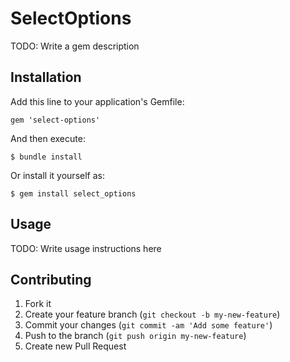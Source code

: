 # SelectOptions

TODO: Write a gem description

## Installation

Add this line to your application's Gemfile:

    gem 'select-options'

And then execute:

    $ bundle install

Or install it yourself as:

    $ gem install select_options

## Usage

TODO: Write usage instructions here

## Contributing

1. Fork it
2. Create your feature branch (`git checkout -b my-new-feature`)
3. Commit your changes (`git commit -am 'Add some feature'`)
4. Push to the branch (`git push origin my-new-feature`)
5. Create new Pull Request

